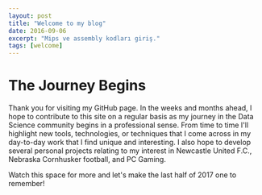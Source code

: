 ```yaml
---
layout: post
title: "Welcome to my blog"
date: 2016-09-06
excerpt: "Mips ve assembly kodları giriş."
tags: [welcome]
---
```

**The Journey Begins**
===
Thank you for visiting my GitHub page. In the weeks and months ahead, I hope to contribute to this site on a regular basis as my journey in the Data Science community begins in a professional sense. From time to time I'll highlight new tools, technologies, or techniques that I come across in my day-to-day work that I find unique and interesting. I also hope to develop several personal projects relating to my interest in Newcastle United F.C., Nebraska Cornhusker football, and PC Gaming.

Watch this space for more and let's make the last half of 2017 one to remember!
